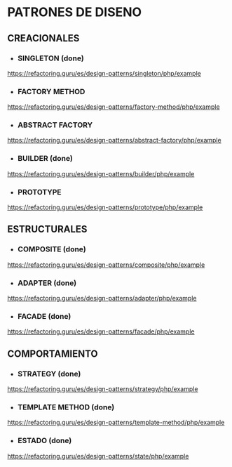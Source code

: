 # PATRONES DE DISENO

## CREACIONALES

- ### SINGLETON (done)

https://refactoring.guru/es/design-patterns/singleton/php/example

- ### FACTORY METHOD

https://refactoring.guru/es/design-patterns/factory-method/php/example

- ### ABSTRACT FACTORY

https://refactoring.guru/es/design-patterns/abstract-factory/php/example

- ### BUILDER (done)

https://refactoring.guru/es/design-patterns/builder/php/example

- ### PROTOTYPE

https://refactoring.guru/es/design-patterns/prototype/php/example

## ESTRUCTURALES

- ### COMPOSITE (done)

https://refactoring.guru/es/design-patterns/composite/php/example

- ### ADAPTER (done)

https://refactoring.guru/es/design-patterns/adapter/php/example

- ### FACADE (done)

https://refactoring.guru/es/design-patterns/facade/php/example

## COMPORTAMIENTO

- ### STRATEGY (done)

https://refactoring.guru/es/design-patterns/strategy/php/example

- ### TEMPLATE METHOD (done)

https://refactoring.guru/es/design-patterns/template-method/php/example

- ### ESTADO (done)

https://refactoring.guru/es/design-patterns/state/php/example
